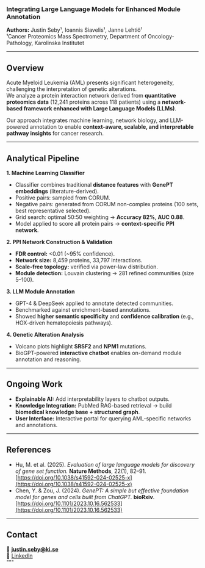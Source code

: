 ### Integrating Large Language Models for Enhanced Module Annotation  

**Authors:** Justin Seby¹, Ioannis Siavelis¹, Janne Lehtiö¹  
¹Cancer Proteomics Mass Spectrometry, Department of Oncology-Pathology, Karolinska Institutet  

---

## Overview  
Acute Myeloid Leukemia (AML) presents significant heterogeneity, challenging the interpretation of genetic alterations.  
We analyze a protein interaction network derived from **quantitative proteomics data** (12,241 proteins across 118 patients) using a **network-based framework enhanced with Large Language Models (LLMs)**.  

Our approach integrates machine learning, network biology, and LLM-powered annotation to enable **context-aware, scalable, and interpretable pathway insights** for cancer research.  

---

## Analytical Pipeline  
**1. Machine Learning Classifier**  
- Classifier combines traditional **distance features** with **GenePT embeddings** (literature-derived).  
- Positive pairs: sampled from CORUM.  
- Negative pairs: generated from CORUM non-complex proteins (100 sets, best representative selected).  
- Grid search: optimal 50:50 weighting → **Accuracy 82%, AUC 0.88**.  
- Model applied to score all protein pairs → **context-specific PPI network**.  

**2. PPI Network Construction & Validation**  
- **FDR control:** <0.01 (~95% confidence).  
- **Network size:** 8,459 proteins, 33,797 interactions.  
- **Scale-free topology:** verified via power-law distribution.  
- **Module detection:** Louvain clustering → 281 refined communities (size 5–100).  

**3. LLM Module Annotation**  
- GPT-4 & DeepSeek applied to annotate detected communities.  
- Benchmarked against enrichment-based annotations.  
- Showed **higher semantic specificity** and **confidence calibration** (e.g., HOX-driven hematopoiesis pathways).  

**4. Genetic Alteration Analysis**  
- Volcano plots highlight **SRSF2** and **NPM1** mutations.  
- BioGPT-powered **interactive chatbot** enables on-demand module annotation and reasoning.  

---

## Ongoing Work  
- **Explainable AI:** Add interpretability layers to chatbot outputs.  
- **Knowledge Integration:** PubMed RAG-based retrieval → build **biomedical knowledge base + structured graph**.  
- **User Interface:** Interactive portal for querying AML-specific networks and annotations.  

---

## References  
- Hu, M. et al. (2025). *Evaluation of large language models for discovery of gene set function.* **Nature Methods**, 22(1), 82–91. [https://doi.org/10.1038/s41592-024-02525-x](https://doi.org/10.1038/s41592-024-02525-x)  
- Chen, Y. & Zou, J. (2024). *GenePT: A simple but effective foundation model for genes and cells built from ChatGPT.* **bioRxiv**. [https://doi.org/10.1101/2023.10.16.562533](https://doi.org/10.1101/2023.10.16.562533)  

---

## Contact  
📧 **justin.seby@ki.se**  
🔗 [LinkedIn](https://linkedin.com/in/justinseby/)  
"""
